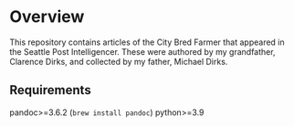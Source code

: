 # Overview

This repository contains articles of the City Bred Farmer that appeared in the Seattle Post Intelligencer. These were authored by my grandfather, Clarence Dirks, and collected by my father, Michael Dirks.

## Requirements

pandoc>=3.6.2 (`brew install pandoc`)
python>=3.9


